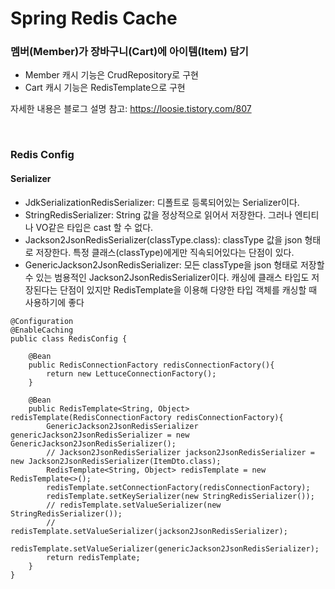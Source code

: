 # Spring Redis Cache 
### 멤버(Member)가 장바구니(Cart)에 아이템(Item) 담기
- Member 캐시 기능은 CrudRepository로 구현
- Cart 캐시 기능은 RedisTemplate으로 구현 

자세한 내용은 블로그 설명 참고: https://loosie.tistory.com/807

<br> 

### Redis Config
#### Serializer
- JdkSerializationRedisSerializer: 디폴트로 등록되어있는 Serializer이다.
- StringRedisSerializer: String 값을 정상적으로 읽어서 저장한다. 그러나 엔티티나 VO같은 타입은 cast 할 수 없다.
- Jackson2JsonRedisSerializer(classType.class): classType 값을 json 형태로 저장한다. 특정 클래스(classType)에게만 직속되어있다는 단점이 있다.
- GenericJackson2JsonRedisSerializer: 모든 classType을 json 형태로 저장할 수 있는 범용적인 Jackson2JsonRedisSerializer이다. 캐싱에 클래스 타입도 저장된다는 단점이 있지만 RedisTemplate을 이용해 다양한 타입 객체를 캐싱할 때 사용하기에 좋다

~~~
@Configuration
@EnableCaching
public class RedisConfig {

	@Bean
	public RedisConnectionFactory redisConnectionFactory(){
		return new LettuceConnectionFactory();
	}

	@Bean
	public RedisTemplate<String, Object> redisTemplate(RedisConnectionFactory redisConnectionFactory){
		GenericJackson2JsonRedisSerializer genericJackson2JsonRedisSerializer = new GenericJackson2JsonRedisSerializer();
		// Jackson2JsonRedisSerializer jackson2JsonRedisSerializer = new Jackson2JsonRedisSerializer(ItemDto.class);
		RedisTemplate<String, Object> redisTemplate = new RedisTemplate<>();
		redisTemplate.setConnectionFactory(redisConnectionFactory);
		redisTemplate.setKeySerializer(new StringRedisSerializer());
		// redisTemplate.setValueSerializer(new StringRedisSerializer());
		// redisTemplate.setValueSerializer(jackson2JsonRedisSerializer);
		redisTemplate.setValueSerializer(genericJackson2JsonRedisSerializer);
		return redisTemplate;
	}
}
~~~




